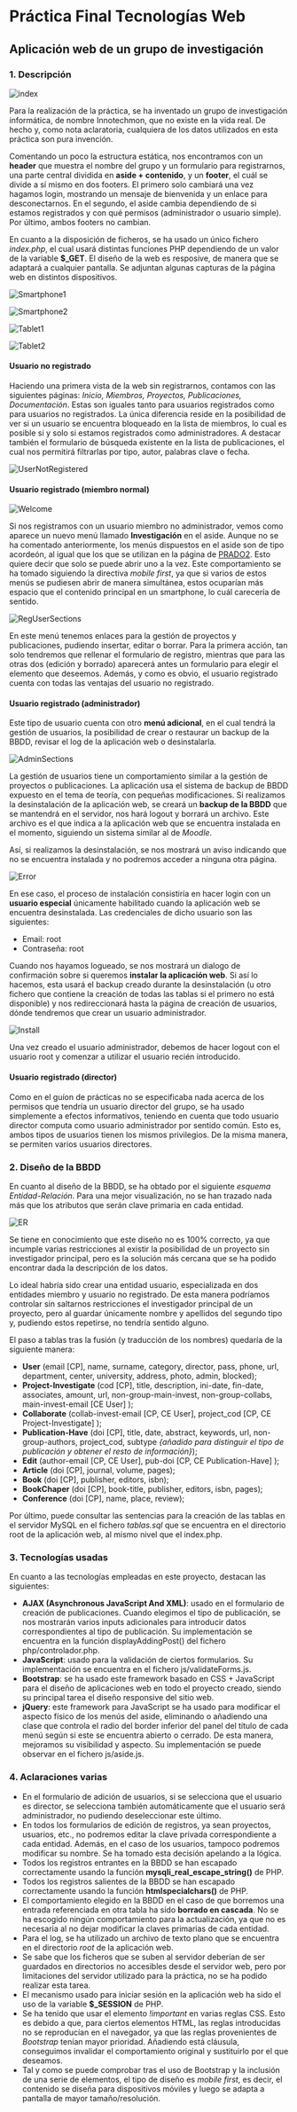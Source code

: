 # Práctica Final Tecnologías Web

## Aplicación web de un grupo de investigación

### 1. Descripción

![index](https://raw.githubusercontent.com/gmm96/TW_ETSIIT_UGR/master/img/Screenshot_20181016_212944.png "index")

Para la realización de la práctica, se ha inventado un grupo de investigación informática, de nombre Innotechmon, que no existe en la vida real. De hecho y, como nota aclaratoria, cualquiera de los datos utilizados en esta práctica son pura invención.

Comentando un poco la estructura estática, nos encontramos con un **header** que muestra el nombre del grupo y un formulario para registrarnos, una parte central dividida en **aside + contenido**, y un **footer**, el cuál se divide a sí mismo en dos footers. El primero solo cambiará una vez hagamos login, mostrando un mensaje de bienvenida y un enlace para desconectarnos. En el segundo, el aside cambia dependiendo de si estamos registrados y con qué permisos (administrador o usuario simple). Por último, ambos footers no cambian.

En cuanto a la disposición de ficheros, se ha usado un único fichero *index.php*, el cual usará distintas funciones PHP dependiendo de un valor de la variable **$_GET**. El diseño de la web es resposive, de manera que se adaptará a cualquier pantalla. Se adjuntan algunas capturas de la página web en distintos dispositivos.

![Smartphone1](https://raw.githubusercontent.com/gmm96/TW_ETSIIT_UGR/master/img/Screenshot_20181016_213005.png "Smartphone1")

![Smartphone2](https://raw.githubusercontent.com/gmm96/TW_ETSIIT_UGR/master/img/Screenshot_20181016_213029.png "Smartphone2")

![Tablet1](https://raw.githubusercontent.com/gmm96/TW_ETSIIT_UGR/master/img/Screenshot_20181016_213047.png "Tablet1")

![Tablet2](https://raw.githubusercontent.com/gmm96/TW_ETSIIT_UGR/master/img/Screenshot_20181016_213114.png "Tablet2")

#### Usuario no registrado

Haciendo una primera vista de la web sin registrarnos, contamos con las siguientes páginas: *Inicio, Miembros, Proyectos, Publicaciones, Documentación*. Estas son iguales tanto para usuarios registrados como para usuarios no registrados. La única diferencia reside en la posibilidad de ver si un usuario se encuentra bloqueado en la lista de miembros, lo cual es posible si y solo si estamos registrados como administradores. A destacar también el formulario de búsqueda existente en la lista de publicaciones, el cual nos permitirá filtrarlas por tipo, autor, palabras clave o fecha.

![UserNotRegistered](https://raw.githubusercontent.com/gmm96/TW_ETSIIT_UGR/master/img/Screenshot_20181016_213128.png "UserNotRegistered")

#### Usuario registrado (miembro normal)

![Welcome](https://raw.githubusercontent.com/gmm96/TW_ETSIIT_UGR/master/img/Screenshot_20181016_213144.png "Welcome")


Si nos registramos con un usuario miembro no administrador, vemos como aparece un nuevo menú llamado **Investigación** en el aside. Aunque no se ha comentado anteriormente, los menús dispuestos en el aside son de tipo acordeón, al igual que los que se utilizan en la página de [PRADO2](www.prado.ugr.es). Esto quiere decir que solo se puede abrir uno a la vez. Este comportamiento se ha tomado siguiendo la directiva *mobile first*, ya que si varios de estos menús se pudiesen abrir de manera simultánea, estos ocuparían más espacio que el contenido principal en un smartphone, lo cuál carecería de sentido.

![RegUserSections](https://raw.githubusercontent.com/gmm96/TW_ETSIIT_UGR/master/img/Screenshot_20181016_213204.png "RegUserSections")


En este menú tenemos enlaces para la gestión de proyectos y publicaciones, pudiendo insertar, editar o borrar. Para la primera acción, tan solo tendremos que rellenar el formulario de registro, mientras que para las otras dos (edición y borrado) aparecerá antes un formulario para elegir el elemento que deseemos. Además, y como es obvio, el usuario registrado cuenta con todas las ventajas del usuario no registrado.

#### Usuario registrado (administrador)

Este tipo de usuario cuenta con otro **menú adicional**, en el cual tendrá la gestión de usuarios, la posibilidad de crear o restaurar un backup de la BBDD, revisar el log de la aplicación web o desinstalarla.

![AdminSections](https://raw.githubusercontent.com/gmm96/TW_ETSIIT_UGR/master/img/Screenshot_20181016_213226.png "AdminSections")


La gestión de usuarios tiene un comportamiento similar a la gestión de proyectos o publicaciones. La aplicación usa el sistema de backup de BBDD expuesto en el tema de teoría, con pequeñas modificaciones. Si realizamos la desinstalación de la aplicación web, se creará un **backup de la BBDD** que se mantendrá en el servidor, nos hará logout y borrará un archivo. Este archivo es el que indica a la aplicación web que se encuentra instalada en el momento, siguiendo un sistema similar al de *Moodle*.

Así, si realizamos la desinstalación, se nos mostrará un aviso indicando que no
se encuentra instalada y no podremos acceder a ninguna otra página.

![Error](https://raw.githubusercontent.com/gmm96/TW_ETSIIT_UGR/master/img/Screenshot_20181016_213241.png "Error")


En ese caso, el proceso de instalación consistiría en hacer login con un **usuario especial** únicamente habilitado cuando la aplicación web se encuentra desinstalada. Las credenciales de dicho usuario son las siguientes:

- Email: root
- Contraseña: root

Cuando nos hayamos logueado, se nos mostrará un dialogo de confirmación sobre si queremos **instalar la aplicación web**. Si así lo hacemos, esta usará el backup creado durante la desinstalación (u otro fichero que contiene la creación de todas las tablas si el primero no está disponible) y nos redireccionará hasta la página de creación de usuarios, dónde tendremos que crear un usuario administrador.

![Install](https://raw.githubusercontent.com/gmm96/TW_ETSIIT_UGR/master/img/Screenshot_20181016_213256.png "Install")


Una vez creado el usuario administrador, debemos de hacer logout con el usuario root y comenzar a utilizar el usuario recién introducido.

#### Usuario registrado (director)

Como en el guíon de prácticas no se especificaba nada acerca de los permisos que tendría un usuario director del grupo, se ha usado simplemente a efectos informativos, teniendo en cuenta que todo usuario director computa como usuario administrador por sentido común. Esto es, ambos tipos de usuarios tienen los mismos privilegios. De la misma manera, se permiten varios usuarios directores.

### 2. Diseño de la BBDD

En cuanto al diseño de la BBDD, se ha obtado por el siguiente *esquema Entidad-Relación*. Para una mejor visualización, no se han trazado nada más que los atributos que serán clave primaria en cada entidad.

![ER](https://raw.githubusercontent.com/gmm96/TW_ETSIIT_UGR/master/ER.png "ER")


Se tiene en conocimiento que este diseño no es 100% correcto, ya que incumple varias restricciones al existir la posibilidad de un proyecto sin investigador principal, pero es la solución más cercana que se ha podido encontrar dada la descripción de los datos.

Lo ideal habría sido crear una entidad usuario, especializada en dos entidades miembro y usuario no registrado. De esta manera podríamos controlar sin saltarnos restricciones el investigador principal de un proyecto, pero al guardar únicamente nombre y apellidos del segundo tipo y, pudiendo estos repetirse, no tendría sentido alguno.

El paso a tablas tras la fusión (y traducción de los nombres) quedaría de la siguiente manera:
- **User** (email [CP], name, surname, category, director, pass, phone, url, department, center, university, address, photo, admin, blocked);
- **Project-Investigate** (cod [CP], title, description, ini-date, fin-date, associates, amount, url, non-group-main-invest, non-group-collabs, main-invest-email [CE User] );
- **Collaborate** (collab-invest-email [CP, CE User], project_cod [CP, CE Project-Investigate] );
- **Publication-Have** (doi [CP], title, date, abstract, keywords, url, non-group-authors, project_cod, subtype _{añadido para distinguir el tipo de publicación y obtener el resto de información}_);
- **Edit** (author-email [CP, CE User], pub-doi [CP, CE Publication-Have] );
- **Article** (doi [CP], journal, volume, pages);
- **Book** (doi [CP], publisher, editors, isbn);
- **BookChaper** (doi [CP], book-title, publisher, editors, isbn, pages);
- **Conference** (doi [CP], name, place, review);

Por último, puede consultar las sentencias para la creación de las tablas en el servidor MySQL en el fichero *tablas.sql* que se encuentra en el directorio root de la aplicación web, al mismo nivel que el index.php.


### 3. Tecnologías usadas

En cuanto a las tecnologías empleadas en este proyecto, destacan las siguientes:
- **AJAX (Asynchronous JavaScript And XML)**: usado en el formulario de creación de publicaciones. Cuando elegimos el tipo de publicación, se nos mostrarán varios inputs adicionales para introducir datos correspondientes al tipo de publicación. Su implementación se encuentra en la función displayAddingPost() del fichero php/controlador.php.
- **JavaScript**: usado para la validación de ciertos formularios. Su implementación se encuentra en el fichero js/validateForms.js.
- **Bootstrap**: se ha usado este framework basado en CSS + JavaScript para el diseño de aplicaciones web en todo el proyecto creado, siendo su principal tarea el diseño responsive del sitio web.
- **jQuery**: este framework para JavaScript se ha usado para modificar el aspecto físico de los menús del aside, eliminando o añadiendo una clase que controla el radio del border inferior del panel del título de cada menú según si este se encuentra abierto o cerrado. De esta manera, mejoramos su visibilidad y aspecto. Su implementación se puede observar en el fichero js/aside.js.


### 4. Aclaraciones varias

- En el formulario de adición de usuarios, si se selecciona que el usuario es director, se selecciona también automáticamente que el usuario será administrador, no pudiendo deseleccionar este último.
- En todos los formularios de edición de registros, ya sean proyectos, usuarios, etc., no podremos editar la clave privada correspondiente a cada entidad. Además, en el caso de los usuarios, tampoco podremos modificar su nombre. Se ha tomado esta decisión apelando a la lógica.
- Todos los registros entrantes en la BBDD se han escapado correctamente usando la función **mysqli_real_escape_string()** de PHP.
- Todos los registros salientes de la BBDD se han escapado correctamente usando la función **htmlspecialchars()** de PHP.
- El comportamiento elegido en la BBDD en el caso de que borremos una entrada referenciada en otra tabla ha sido **borrado en cascada**. No se ha escogido ningún comportamiento para la actualización, ya que no es necesaria al no dejar modificar la claves primarias de cada entidad.
- Para el log, se ha utilizado un archivo de texto plano que se encuentra en el directorio *root* de la aplicación web.
- Se sabe que los ficheros que se suben al servidor deberían de ser guardados en directorios no accesibles desde el servidor web, pero por limitaciones del servidor utilizado para la práctica, no se ha podido realizar esta tarea.
- El mecanismo usado para iniciar sesión en la aplicación web ha sido el uso de la variable **$_SESSION** de PHP.
- Se ha tenido que usar el elemento *!important* en varias reglas CSS. Esto es debido a que, para ciertos elementos HTML, las reglas introducidas no se reproducían en el navegador, ya que las reglas provenientes de *Bootstrap* tenían mayor prioridad. Añadiendo está cláusula, conseguimos invalidar el comportamiento original y sustituirlo por el que deseamos.
- Tal y como se puede comprobar tras el uso de Bootstrap y la inclusión de una serie de elementos, el tipo de diseño es *mobile first*, es decir, el contenido se diseña para dispositivos móviles y luego se adapta a pantalla de mayor tamaño/resolución.